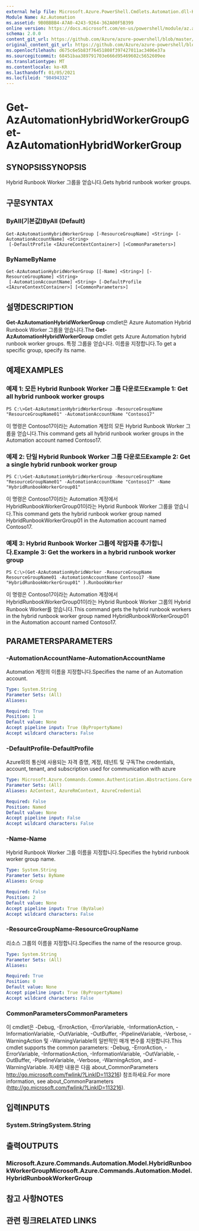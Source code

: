 ```yaml
---
external help file: Microsoft.Azure.PowerShell.Cmdlets.Automation.dll-Help.xml
Module Name: Az.Automation
ms.assetid: 9B0BBBB4-A7A0-4243-9264-362A00F5B399
online version: https://docs.microsoft.com/en-us/powershell/module/az.automation/get-azautomationhybridworkergroup
schema: 2.0.0
content_git_url: https://github.com/Azure/azure-powershell/blob/master/src/Automation/Automation/help/Get-AzAutomationHybridWorkerGroup.md
original_content_git_url: https://github.com/Azure/azure-powershell/blob/master/src/Automation/Automation/help/Get-AzAutomationHybridWorkerGroup.md
ms.openlocfilehash: d675c6e5b83f76451808f397427011ac3406e37a
ms.sourcegitcommit: 68451baa389791703e666d95469602c5652609ee
ms.translationtype: MT
ms.contentlocale: ko-KR
ms.lasthandoff: 01/05/2021
ms.locfileid: "98494332"
---
```

# <span data-ttu-id="04ec5-101">Get-AzAutomationHybridWorkerGroup</span><span class="sxs-lookup"><span data-stu-id="04ec5-101">Get-AzAutomationHybridWorkerGroup</span></span>

## <span data-ttu-id="04ec5-102">SYNOPSIS</span><span class="sxs-lookup"><span data-stu-id="04ec5-102">SYNOPSIS</span></span>
<span data-ttu-id="04ec5-103">Hybrid Runbook Worker 그룹을 얻습니다.</span><span class="sxs-lookup"><span data-stu-id="04ec5-103">Gets hybrid runbook worker groups.</span></span>

## <span data-ttu-id="04ec5-104">구문</span><span class="sxs-lookup"><span data-stu-id="04ec5-104">SYNTAX</span></span>

### <span data-ttu-id="04ec5-105">ByAll(기본값)</span><span class="sxs-lookup"><span data-stu-id="04ec5-105">ByAll (Default)</span></span>
```
Get-AzAutomationHybridWorkerGroup [-ResourceGroupName] <String> [-AutomationAccountName] <String>
 [-DefaultProfile <IAzureContextContainer>] [<CommonParameters>]
```

### <span data-ttu-id="04ec5-106">ByName</span><span class="sxs-lookup"><span data-stu-id="04ec5-106">ByName</span></span>
```
Get-AzAutomationHybridWorkerGroup [[-Name] <String>] [-ResourceGroupName] <String>
 [-AutomationAccountName] <String> [-DefaultProfile <IAzureContextContainer>] [<CommonParameters>]
```

## <span data-ttu-id="04ec5-107">설명</span><span class="sxs-lookup"><span data-stu-id="04ec5-107">DESCRIPTION</span></span>
<span data-ttu-id="04ec5-108">**Get-AzAutomationHybridWorkerGroup** cmdlet은 Azure Automation Hybrid Runbook Worker 그룹을 얻습니다.</span><span class="sxs-lookup"><span data-stu-id="04ec5-108">The **Get-AzAutomationHybridWorkerGroup** cmdlet gets Azure Automation hybrid runbook worker groups.</span></span>
<span data-ttu-id="04ec5-109">특정 그룹을 얻습니다. 이름을 지정합니다.</span><span class="sxs-lookup"><span data-stu-id="04ec5-109">To get a specific group, specify its name.</span></span>

## <span data-ttu-id="04ec5-110">예제</span><span class="sxs-lookup"><span data-stu-id="04ec5-110">EXAMPLES</span></span>

### <span data-ttu-id="04ec5-111">예제 1: 모든 Hybrid Runbook Worker 그룹 다운로드</span><span class="sxs-lookup"><span data-stu-id="04ec5-111">Example 1: Get all hybrid runbook worker groups</span></span>
```
PS C:\>Get-AzAutomationHybridWorkerGroup -ResourceGroupName "ResourceGroupName01" -AutomationAccountName "Contoso17"
```

<span data-ttu-id="04ec5-112">이 명령은 Contoso17이라는 Automation 계정의 모든 Hybrid Runbook Worker 그룹을 얻습니다.</span><span class="sxs-lookup"><span data-stu-id="04ec5-112">This command gets all hybrid runbook worker groups in the Automation account named Contoso17.</span></span>

### <span data-ttu-id="04ec5-113">예제 2: 단일 Hybrid Runbook Worker 그룹 다운로드</span><span class="sxs-lookup"><span data-stu-id="04ec5-113">Example 2: Get a single hybrid runbook worker group</span></span>
```
PS C:\>Get-AzAutomationHybridWorkerGroup -ResourceGroupName "ResourceGroupName01" -AutomationAccountName "Contoso17" -Name "HybridRunbookWorkerGroup01"
```

<span data-ttu-id="04ec5-114">이 명령은 Contoso17이라는 Automation 계정에서 HybridRunbookWorkerGroup01이라는 Hybrid Runbook Worker 그룹을 얻습니다.</span><span class="sxs-lookup"><span data-stu-id="04ec5-114">This command gets the hybrid runbook worker group named HybridRunbookWorkerGroup01 in the Automation account named Contoso17.</span></span>

### <span data-ttu-id="04ec5-115">예제 3: Hybrid Runbook Worker 그룹에 작업자를 추가합니다.</span><span class="sxs-lookup"><span data-stu-id="04ec5-115">Example 3: Get the workers in a hybrid runbook worker group</span></span>
```
PS C:\>(Get-AzAutomationHybridWorker -ResourceGroupName ResourceGroupName01 -AutomationAccountName Contoso17 -Name "HybridRunbookWorkerGroup01" ).RunbookWorker
```

<span data-ttu-id="04ec5-116">이 명령은 Contoso17이라는 Automation 계정에서 HybridRunbookWorkerGroup01이라는 Hybrid Runbook Worker 그룹의 Hybrid Runbook Worker를 얻습니다.</span><span class="sxs-lookup"><span data-stu-id="04ec5-116">This command gets the hybrid runbook workers in the hybrid runbook worker group named HybridRunbookWorkerGroup01 in the Automation account named Contoso17.</span></span>

## <span data-ttu-id="04ec5-117">PARAMETERS</span><span class="sxs-lookup"><span data-stu-id="04ec5-117">PARAMETERS</span></span>

### <span data-ttu-id="04ec5-118">-AutomationAccountName</span><span class="sxs-lookup"><span data-stu-id="04ec5-118">-AutomationAccountName</span></span>
<span data-ttu-id="04ec5-119">Automation 계정의 이름을 지정합니다.</span><span class="sxs-lookup"><span data-stu-id="04ec5-119">Specifies the name of an Automation account.</span></span>

```yaml
Type: System.String
Parameter Sets: (All)
Aliases:

Required: True
Position: 1
Default value: None
Accept pipeline input: True (ByPropertyName)
Accept wildcard characters: False
```

### <span data-ttu-id="04ec5-120">-DefaultProfile</span><span class="sxs-lookup"><span data-stu-id="04ec5-120">-DefaultProfile</span></span>
<span data-ttu-id="04ec5-121">Azure와의 통신에 사용되는 자격 증명, 계정, 테넌트 및 구독</span><span class="sxs-lookup"><span data-stu-id="04ec5-121">The credentials, account, tenant, and subscription used for communication with azure</span></span>

```yaml
Type: Microsoft.Azure.Commands.Common.Authentication.Abstractions.Core.IAzureContextContainer
Parameter Sets: (All)
Aliases: AzContext, AzureRmContext, AzureCredential

Required: False
Position: Named
Default value: None
Accept pipeline input: False
Accept wildcard characters: False
```

### <span data-ttu-id="04ec5-122">-Name</span><span class="sxs-lookup"><span data-stu-id="04ec5-122">-Name</span></span>
<span data-ttu-id="04ec5-123">Hybrid Runbook Worker 그룹 이름을 지정합니다.</span><span class="sxs-lookup"><span data-stu-id="04ec5-123">Specifies the hybrid runbook worker group name.</span></span>

```yaml
Type: System.String
Parameter Sets: ByName
Aliases: Group

Required: False
Position: 2
Default value: None
Accept pipeline input: True (ByValue)
Accept wildcard characters: False
```

### <span data-ttu-id="04ec5-124">-ResourceGroupName</span><span class="sxs-lookup"><span data-stu-id="04ec5-124">-ResourceGroupName</span></span>
<span data-ttu-id="04ec5-125">리소스 그룹의 이름을 지정합니다.</span><span class="sxs-lookup"><span data-stu-id="04ec5-125">Specifies the name of the resource group.</span></span>

```yaml
Type: System.String
Parameter Sets: (All)
Aliases:

Required: True
Position: 0
Default value: None
Accept pipeline input: True (ByPropertyName)
Accept wildcard characters: False
```

### <span data-ttu-id="04ec5-126">CommonParameters</span><span class="sxs-lookup"><span data-stu-id="04ec5-126">CommonParameters</span></span>
<span data-ttu-id="04ec5-127">이 cmdlet은 -Debug, -ErrorAction, -ErrorVariable, -InformationAction, -InformationVariable, -OutVariable, -OutBuffer, -PipelineVariable, -Verbose, -WarningAction 및 -WarningVariable의 일반적인 매개 변수를 지원합니다.</span><span class="sxs-lookup"><span data-stu-id="04ec5-127">This cmdlet supports the common parameters: -Debug, -ErrorAction, -ErrorVariable, -InformationAction, -InformationVariable, -OutVariable, -OutBuffer, -PipelineVariable, -Verbose, -WarningAction, and -WarningVariable.</span></span> <span data-ttu-id="04ec5-128">자세한 내용은 다음 about_CommonParameters http://go.microsoft.com/fwlink/?LinkID=113216) 참조하세요.</span><span class="sxs-lookup"><span data-stu-id="04ec5-128">For more information, see about_CommonParameters (http://go.microsoft.com/fwlink/?LinkID=113216).</span></span>

## <span data-ttu-id="04ec5-129">입력</span><span class="sxs-lookup"><span data-stu-id="04ec5-129">INPUTS</span></span>

### <span data-ttu-id="04ec5-130">System.String</span><span class="sxs-lookup"><span data-stu-id="04ec5-130">System.String</span></span>

## <span data-ttu-id="04ec5-131">출력</span><span class="sxs-lookup"><span data-stu-id="04ec5-131">OUTPUTS</span></span>

### <span data-ttu-id="04ec5-132">Microsoft.Azure.Commands.Automation.Model.HybridRunbookWorkerGroup</span><span class="sxs-lookup"><span data-stu-id="04ec5-132">Microsoft.Azure.Commands.Automation.Model.HybridRunbookWorkerGroup</span></span>

## <span data-ttu-id="04ec5-133">참고 사항</span><span class="sxs-lookup"><span data-stu-id="04ec5-133">NOTES</span></span>

## <span data-ttu-id="04ec5-134">관련 링크</span><span class="sxs-lookup"><span data-stu-id="04ec5-134">RELATED LINKS</span></span>
